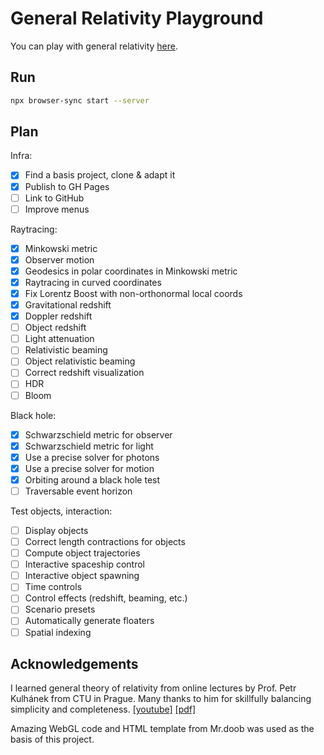 # General Relativity Playground

You can play with general relativity [here](https://potocpav.github.io/general-relativity/).

## Run

```sh
npx browser-sync start --server
```

## Plan

Infra:

- [x] Find a basis project, clone & adapt it
- [x] Publish to GH Pages
- [ ] Link to GitHub
- [ ] Improve menus

Raytracing:

- [x] Minkowski metric
- [x] Observer motion
- [x] Geodesics in polar coordinates in Minkowski metric
- [x] Raytracing in curved coordinates
- [x] Fix Lorentz Boost with non-orthonormal local coords
- [x] Gravitational redshift
- [x] Doppler redshift
- [ ] Object redshift
- [ ] Light attenuation
- [ ] Relativistic beaming
- [ ] Object relativistic beaming
- [ ] Correct redshift visualization
- [ ] HDR
- [ ] Bloom

Black hole:

- [x] Schwarzschield metric for observer
- [x] Schwarzschield metric for light
- [x] Use a precise solver for photons
- [x] Use a precise solver for motion
- [x] Orbiting around a black hole test
- [ ] Traversable event horizon

Test objects, interaction:

- [ ] Display objects
- [ ] Correct length contractions for objects
- [ ] Compute object trajectories
- [ ] Interactive spaceship control
- [ ] Interactive object spawning
- [ ] Time controls
- [ ] Control effects (redshift, beaming, etc.)
- [ ] Scenario presets
- [ ] Automatically generate floaters
- [ ] Spatial indexing

## Acknowledgements

I learned general theory of relativity from online lectures by Prof. Petr Kulhánek from CTU in Prague. Many thanks to him for skillfully balancing simplicity and completeness. [[youtube]](https://www.youtube.com/playlist?list=PLYYRBJzen2aCH6Mipd2zGG01MRVQZQ_V2) [[pdf]](http://www.aldebaran.cz/studium/otr.pdf)

Amazing WebGL code and HTML template from Mr.doob was used as the basis of this project.
